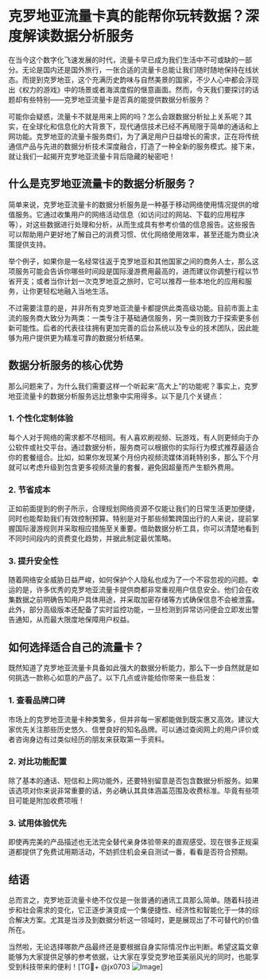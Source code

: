 # 克罗地亚流量卡真的能帮你玩转数据？深度解读数据分析服务

在当今这个数字化飞速发展的时代，流量卡早已成为我们生活中不可或缺的一部分。无论是国内还是国外旅行，一张合适的流量卡总能让我们随时随地保持在线状态。而提到克罗地亚，这个充满历史韵味与自然美景的国家，不少人心中都会浮现出《权力的游戏》中的场景或者海滨度假的惬意画面。然而，今天我们要探讨的话题却有些特别——克罗地亚流量卡是否真的能提供数据分析服务？

可能你会疑惑，流量卡不就是用来上网的吗？怎么会跟数据分析扯上关系呢？其实，在全球化和信息化的大背景下，现代通信技术已经不再局限于简单的通话和上网功能。克罗地亚的流量卡服务商们，为了满足用户日益增长的需求，正在将传统通信产品与先进的数据分析技术深度融合，打造了一种全新的服务模式。接下来，就让我们一起揭开克罗地亚流量卡背后隐藏的秘密吧！

## 什么是克罗地亚流量卡的数据分析服务？

简单来说，克罗地亚流量卡的数据分析服务是一种基于移动网络使用情况提供的增值服务。它通过收集用户的网络活动信息（如访问过的网站、下载的应用程序等），对这些数据进行处理和分析，从而生成具有参考价值的信息报告。这些报告可以帮助用户更好地了解自己的消费习惯、优化网络使用效率，甚至还能为商业决策提供支持。

举个例子，如果你是一名经常往返于克罗地亚和其他国家之间的商务人士，那么这项服务可能会告诉你哪些时间段是国际漫游费用最高的，进而建议你调整行程以节省开支；或者当你计划一次克罗地亚之旅时，它可以推荐一些本地化的应用和服务，让你更轻松地融入当地生活。

不过需要注意的是，并非所有克罗地亚流量卡都提供此类高级功能。目前市面上主流的服务商大致分为两类：一类专注于基础通信服务，另一类则致力于探索更多创新可能性。后者的代表往往拥有更加完善的后台系统以及专业的技术团队，因此能够为用户提供更为精准可靠的数据分析结果。

## 数据分析服务的核心优势

那么问题来了，为什么我们需要这样一个听起来“高大上”的功能呢？事实上，克罗地亚流量卡的数据分析服务远比想象中实用得多。以下是几个关键点：

### 1. **个性化定制体验**
每个人对于网络的需求都不尽相同。有人喜欢刷视频、玩游戏，有人则更倾向于办公软件或社交平台。通过数据分析，服务商可以根据你的实际行为模式推荐最适合你的套餐组合。比如，如果你发现某个月份内视频流媒体消耗特别多，那么下个月就可以考虑升级到包含更多视频流量的套餐，避免因超量而产生额外费用。

### 2. **节省成本**
正如前面提到的例子所示，合理规划网络资源不仅能让我们的日常生活更加便捷，同时也能帮助我们有效控制预算。特别是对于那些频繁跨国出行的人来说，提前掌握国际漫游规则并采取相应措施至关重要。借助数据分析工具，你可以清楚地看到不同时间段内的资费变化趋势，并据此制定最优策略。

### 3. **提升安全性**
随着网络安全威胁日益严峻，如何保护个人隐私也成为了一个不容忽视的问题。幸运的是，许多优秀的克罗地亚流量卡提供商都非常重视用户信息安全。他们会在收集数据之前明确告知用户具体用途，并采取加密存储等方式确保信息不会被泄露。此外，部分高级版本还配备了实时监控功能，一旦检测到异常访问便会立即发出警告通知，从而最大限度地保障用户权益。

## 如何选择适合自己的流量卡？

既然知道了克罗地亚流量卡具备如此强大的数据分析能力，那么下一步自然就是如何挑选一款称心如意的产品了。以下几点或许能给你带来一些启发：

### 1. **查看品牌口碑**
市场上的克罗地亚流量卡种类繁多，但并非每一家都能做到既实惠又高效。建议大家优先关注那些历史悠久、信誉良好的知名品牌。可以通过查阅网上的用户评价或者咨询身边有过类似经历的朋友来获取第一手资料。

### 2. **对比功能配置**
除了基本的通话、短信和上网功能外，还要特别留意是否包含数据分析服务。如果该选项对你来说非常重要的话，务必确认其具体涵盖范围及收费标准。毕竟有些项目可能是附加收费项哦！

### 3. **试用体验优先**
即使再完美的产品描述也无法完全替代亲身体验带来的直观感受。现在很多正规渠道都提供了免费试用期活动，不妨抓住机会亲自测试一番，看看是否符合预期。

## 结语

总而言之，克罗地亚流量卡绝不仅仅是一张普通的通讯工具那么简单。随着科技进步和社会需求的变化，它正逐步演变成一个集便捷性、经济性和智能化于一体的综合解决方案。尤其是当涉及到数据分析这一领域时，更是展现出了不可替代的价值所在。

当然啦，无论选择哪款产品最终还是要根据自身实际情况作出判断。希望这篇文章能够为大家提供足够的参考依据，让大家在享受克罗地亚美丽风光的同时，也能享受到科技带来的便利！[TG💪+ @jx0703 ![Image](https://github.com/user-attachments/assets/dbca1d08-cadb-493c-b0ec-ad6f7a83f270)]